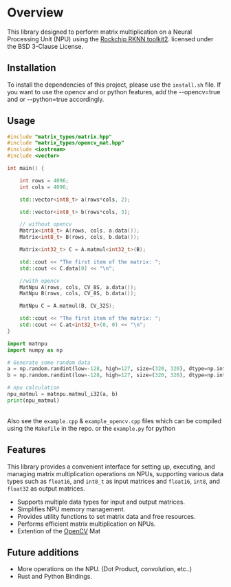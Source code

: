 # Overview

This library designed to perform matrix multiplication on a Neural Processing Unit (NPU) using the [Rockchip RKNN toolkit2](https://github.com/airockchip/rknn-toolkit2). licensed under the BSD 3-Clause License.

## Installation
  To install the dependencies of this project, please use the `install.sh` file.
  If you want to use the opencv and or python features, add the --opencv=true and or --python=true accordingly.

## Usage
```c++
#include "matrix_types/matrix.hpp"
#include "matrix_types/opencv_mat.hpp"
#include <iostream>
#include <vector>

int main() {

    int rows = 4096;
    int cols = 4096;

    std::vector<int8_t> a(rows*cols, 2);

    std::vector<int8_t> b(rows*cols, 3);

    // without opencv
    Matrix<int8_t> A(rows, cols, a.data());
    Matrix<int8_t> B(rows, cols, b.data());

    Matrix<int32_t> C = A.matmul<int32_t>(B);

    std::cout << "The first item of the matrix: ";
    std::cout << C.data[0] << "\n";

    //with opencv
    MatNpu A(rows, cols, CV_8S, a.data());
    MatNpu B(rows, cols, CV_8S, b.data());

    MatNpu C = A.matmul(B, CV_32S);

    std::cout << "The first item of the matrix: ";
    std::cout << C.at<int32_t>(0, 0) << "\n";
}
```

```python
import matnpu
import numpy as np

# Generate some random data
a = np.random.randint(low=-128, high=127, size=(320, 320), dtype=np.int8)
b = np.random.randint(low=-128, high=127, size=(320, 320), dtype=np.int8)

# npu calculation
npu_matmul = matnpu.matmul_i32(a, b)
print(npu_matmul)

```

<br> Also see the `example.cpp` & `example_opencv.cpp` files which can be compiled using the `Makefile` in the repo. or the `example.py` for python <br>


## Features

This library provides a convenient interface for setting up, executing, and managing matrix multiplication operations on NPUs,
supporting various data types such as `float16`, and `int8_t` as input matrices and `float16`, `int8`, and `float32` as output matrices.

- Supports multiple data types for input and output matrices.
- Simplifies NPU memory management.
- Provides utility functions to set matrix data and free resources.
- Performs efficient matrix multiplication on NPUs.
- Extention of the [OpenCV](https://github.com/opencv/opencv) Mat

## Future additions 
  - More operations on the NPU. (Dot Product, convolution, etc..)
  - Rust and Python Bindings.
